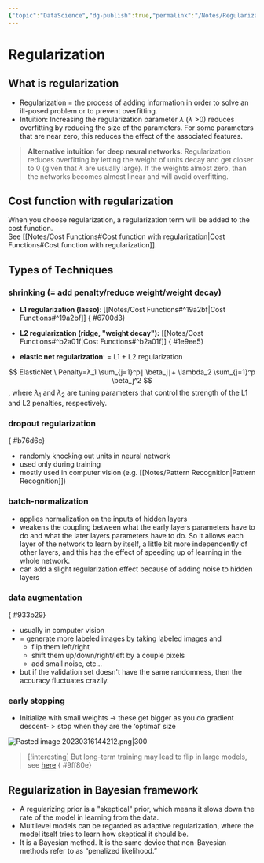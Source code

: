 ```yaml
---
{"topic":"DataScience","dg-publish":true,"permalink":"/Notes/Regularization/","dgPassFrontmatter":true,"noteIcon":""}
---
```



# Regularization

## What is regularization
- Regularization = the process of adding information in order to solve an ill-posed problem or to prevent overfitting.
- Intuition:
Increasing the regularization parameter $\lambda$ ($\lambda$ >0) reduces overfitting by reducing the size of the parameters.  For some parameters that are near zero, this reduces the effect of the associated features.
> **Alternative intuition for deep neural networks:**
> Regularization reduces overfitting by letting the weight of units decay and get closer to 0 (given that $\lambda$ are usually large). If the weights almost zero, than the networks becomes almost linear and will avoid overfitting.


## Cost function with regularization
When you choose regularization, a regularization term will be added to the cost function.  
See [[Notes/Cost Functions#Cost function with regularization\|Cost Functions#Cost function with regularization]].

## Types of Techniques
### **shrinking (= add penalty/reduce weight/weight decay)**
- **L1 regularization (lasso)**: [[Notes/Cost Functions#^19a2bf\|Cost Functions#^19a2bf]]
{ #6700d3}

- **L2 regularization (ridge, "weight decay"):** [[Notes/Cost Functions#^b2a01f\|Cost Functions#^b2a01f]]
{ #1e9ee5}

- **elastic net regularization**: = L1 + L2 regularization

$$ 
ElasticNet \ Penalty=λ_1 \sum_{j=1}^p​∣ \beta_j​∣+ \lambda_2​ \sum_{j=1}^p​ \beta_j^2
$$
, where $\lambda_1$ and $\lambda_2$​ are tuning parameters that control the strength of the L1 and L2 penalties, respectively.
### **dropout regularization**
{ #b76d6c}

- randomly knocking out units in neural network
- used only during training
- mostly used in computer vision (e.g. [[Notes/Pattern Recognition\|Pattern Recognition]])
### **batch-normalization**
- applies normalization on the inputs of hidden layers
- weakens the coupling between what the early layers parameters have to do and what the later layers parameters have to do. So it allows each layer of the network to learn by itself, a little bit more independently of other layers, and this has the effect of speeding up of learning in the whole network. 
- can add a slight regularization effect because of adding noise to hidden layers
### **data augmentation** 
{ #933b29}

- usually in computer vision
- = generate more labeled images by taking labeled images and
	- flip them left/right
	- shift them up/down/right/left by a couple pixels
	- add small noise, etc...
-  but if the validation set doesn't have the same randomness, then the accuracy fluctuates crazily.
### **early stopping**
- Initialize with small weights -> these get bigger as you do gradient descent- > stop when they are the ‘optimal’ size

 ![Pasted image 20230316144212.png|300](/img/user/_assets/images/Pasted%20image%2020230316144212.png)
>[!interesting]
> But long-term training may lead to flip in large models, see [here](https://openai.com/research/deep-double-descent)
{ #9ff80e}


## Regularization in Bayesian framework
- A regularizing prior is a "skeptical" prior, which means it slows down the rate of the model in learning from the data.
- Multilevel models can be regarded as adaptive regularization, where the model itself tries to learn how skeptical it should be.
- It is a Bayesian method. It is the same device that non-Bayesian methods refer to as “penalized likelihood.”